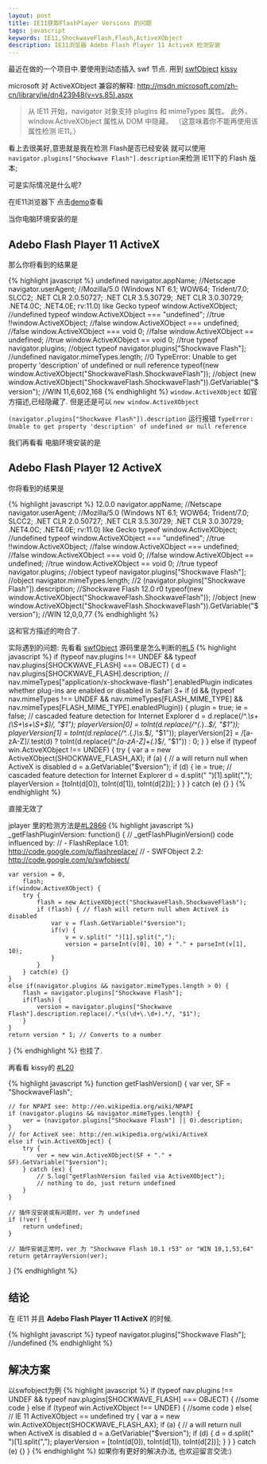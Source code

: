 ```yaml
---
layout: post
title: IE11获取FlashPlayer Versions 的问题
tags: javascript
keywords: IE11,ShockwaveFlash,Flash,ActiveXObject
description: IE11浏览器 Adebo Flash Player 11 ActiveX 检测安装
---
```


最近在做的一个项目中.要使用到动态插入 swf 节点. 用到 [swfObject](https://github.com/swfobject/swfobject)  [kissy](http://docs.kissyui.com/)

microsoft 对 ActiveXObject 兼容的解释: http://msdn.microsoft.com/zh-cn/library/ie/dn423948(v=vs.85).aspx

>从 IE11 开始，navigator 对象支持 plugins 和 mimeTypes 属性。 此外，window.ActiveXObject 属性从 DOM 中隐藏。 （这意味着你不能再使用该属性检测 IE11。）

看上去很美好,意思就是我在检测 Flash是否已经安装 就可以使用 `navigator.plugins["Shockwave Flash"].description`来检测 IE11下的 Flash 版本;

可是实际情况是什么呢?

在IE11浏览器下 点击[demo](http://jsfiddle.net/noyobo/hEPb7/11/)查看

当你电脑环境安装的是

## Adebo Flash Player 11 ActiveX ##

那么你将看到的结果是

{% highlight javascript %}
undefined
navigator.appName; //Netscape
navigator.userAgent; //Mozilla/5.0 (Windows NT 6.1; WOW64; Trident/7.0; SLCC2; .NET CLR 2.0.50727; .NET CLR 3.5.30729; .NET CLR 3.0.30729; .NET4.0C; .NET4.0E; rv:11.0) like Gecko
typeof window.ActiveXObject; //undefined
typeof window.ActiveXObject === "undefined"; //true
!!window.ActiveXObject; //false
window.ActiveXObject === undefined; //false
window.ActiveXObject === void 0; //false
window.ActiveXObject == undefined; //true
window.ActiveXObject == void 0; //true
typeof navigator.plugins; //object
typeof navigator.plugins["Shockwave Flash"]; //undefined
navigator.mimeTypes.length; //0
TypeError: Unable to get property 'description' of undefined or null reference
typeof(new window.ActiveXObject("ShockwaveFlash.ShockwaveFlash")); //object
(new window.ActiveXObject("ShockwaveFlash.ShockwaveFlash")).GetVariable("$version"); //WIN 11,6,602,168
{% endhighlight %}
`window.ActiveXObject` 如官方描述,已经隐藏了. 但是还是可以 `new window.ActiveXObject`

`(navigator.plugins["Shockwave Flash"]).description` 运行报错 `TypeError: Unable to get property 'description' of undefined or null reference`

我们再看看 电脑环境安装的是

## Adebo Flash Player 12 ActiveX ##

你将看到的结果是

{% highlight javascript %}
12.0.0
navigator.appName; //Netscape
navigator.userAgent; //Mozilla/5.0 (Windows NT 6.1; WOW64; Trident/7.0; SLCC2; .NET CLR 2.0.50727; .NET CLR 3.5.30729; .NET CLR 3.0.30729; .NET4.0C; .NET4.0E; rv:11.0) like Gecko
typeof window.ActiveXObject; //undefined
typeof window.ActiveXObject === "undefined"; //true
!!window.ActiveXObject; //false
window.ActiveXObject === undefined; //false
window.ActiveXObject === void 0; //false
window.ActiveXObject == undefined; //true
window.ActiveXObject == void 0; //true
typeof navigator.plugins; //object
typeof navigator.plugins["Shockwave Flash"]; //object
navigator.mimeTypes.length; //2
(navigator.plugins["Shockwave Flash"]).description; //Shockwave Flash 12.0 r0
typeof(new window.ActiveXObject("ShockwaveFlash.ShockwaveFlash")); //object
(new window.ActiveXObject("ShockwaveFlash.ShockwaveFlash")).GetVariable("$version"); //WIN 12,0,0,77
{% endhighlight %}

这和官方描述的吻合了.

实际遇到的问题:
先看看 [swfObject](https://github.com/swfobject/swfobject) 源码里是怎么判断的[#L5](https://github.com/swfobject/swfobject/blob/562fe358216edbb36445aa62f817c1a56252950c/swfobject/src/swfobject.js#L51)
{% highlight javascript %}
if (typeof nav.plugins !== UNDEF && typeof nav.plugins[SHOCKWAVE_FLASH] === OBJECT) {
    d = nav.plugins[SHOCKWAVE_FLASH].description;
    // nav.mimeTypes["application/x-shockwave-flash"].enabledPlugin indicates whether plug-ins are enabled or disabled in Safari 3+
    if (d && (typeof nav.mimeTypes !== UNDEF && nav.mimeTypes[FLASH_MIME_TYPE] && nav.mimeTypes[FLASH_MIME_TYPE].enabledPlugin)) {
        plugin = true;
        ie = false; // cascaded feature detection for Internet Explorer
        d = d.replace(/^.*\s+(\S+\s+\S+$)/, "$1");
        playerVersion[0] = toInt(d.replace(/^(.*)\..*$/, "$1"));
        playerVersion[1] = toInt(d.replace(/^.*\.(.*)\s.*$/, "$1"));
        playerVersion[2] = /[a-zA-Z]/.test(d) ? toInt(d.replace(/^.*[a-zA-Z]+(.*)$/, "$1")) : 0;
    }
}
else if (typeof win.ActiveXObject !== UNDEF) {
    try {
        var a = new ActiveXObject(SHOCKWAVE_FLASH_AX);
        if (a) { // a will return null when ActiveX is disabled
            d = a.GetVariable("$version");
            if (d) {
                ie = true; // cascaded feature detection for Internet Explorer
                d = d.split(" ")[1].split(",");
                playerVersion = [toInt(d[0]), toInt(d[1]), toInt(d[2])];
            }
        }
    }
    catch (e) {}
}
{% endhighlight %}

直接无效了

jplayer 里的检测方法是[#L2866](https://github.com/happyworm/jPlayer/blob/3c9abf5527dc0f8f5e6179e79c4d51155afc107c/jquery.jplayer/jquery.jplayer.js#L2866)
{% highlight javascript %}
_getFlashPluginVersion: function() {
	// _getFlashPluginVersion() code influenced by:
	// - FlashReplace 1.01: http://code.google.com/p/flashreplace/
	// - SWFObject 2.2: http://code.google.com/p/swfobject/

	var version = 0,
		flash;
	if(window.ActiveXObject) {
		try {
			flash = new ActiveXObject("ShockwaveFlash.ShockwaveFlash");
			if (flash) { // flash will return null when ActiveX is disabled
				var v = flash.GetVariable("$version");
				if(v) {
					v = v.split(" ")[1].split(",");
					version = parseInt(v[0], 10) + "." + parseInt(v[1], 10);
				}
			}
		} catch(e) {}
	}
	else if(navigator.plugins && navigator.mimeTypes.length > 0) {
		flash = navigator.plugins["Shockwave Flash"];
		if(flash) {
			version = navigator.plugins["Shockwave Flash"].description.replace(/.*\s(\d+\.\d+).*/, "$1");
		}
	}
	return version * 1; // Converts to a number
}
{% endhighlight %}
也挂了.

再看看 kissy的
[#L20](https://github.com/kissyteam/kissy/blob/6d0dd81216c17908b6c0bfdc2ea4f6a8717797c7/src/swf/src/swf/ua.js#L20)

{% highlight javascript %}
function getFlashVersion() {
    var ver,
        SF = "ShockwaveFlash";

    // for NPAPI see: http://en.wikipedia.org/wiki/NPAPI
    if (navigator.plugins && navigator.mimeTypes.length) {
        ver = (navigator.plugins["Shockwave Flash"] || 0).description;
    }
    // for ActiveX see:	http://en.wikipedia.org/wiki/ActiveX
    else if (win.ActiveXObject) {
        try {
            ver = new win.ActiveXObject(SF + "." + SF).GetVariable("$version");
        } catch (ex) {
            // S.log("getFlashVersion failed via ActiveXObject");
            // nothing to do, just return undefined
        }
    }

    // 插件没安装或有问题时，ver 为 undefined
    if (!ver) {
        return undefined;
    }

    // 插件安装正常时，ver 为 "Shockwave Flash 10.1 r53" or "WIN 10,1,53,64"
    return getArrayVersion(ver);
}
{% endhighlight %}
## 结论 ##
在 IE11 并且 **Adebo Flash Player 11 ActiveX** 的时候.

{% highlight javascript %}
typeof navigator.plugins["Shockwave Flash"]; //undefined
{% endhighlight %}

## 解决方案 ##
以swfobject为例
{% highlight javascript %}
if (typeof nav.plugins !== UNDEF && typeof nav.plugins[SHOCKWAVE_FLASH] === OBJECT) {
    //some code
}
else if (typeof win.ActiveXObject !== UNDEF) {
    //some code
}
else{ // IE 11 ActiveXObject == undefined
	try {
        var a = new win.ActiveXObject(SHOCKWAVE_FLASH_AX);
        if (a) { // a will return null when ActiveX is disabled
            d = a.GetVariable("$version");
            if (d) {
                d = d.split(" ")[1].split(",");
                playerVersion = [toInt(d[0]), toInt(d[1]), toInt(d[2])];
            }
        }
    }
    catch (e) {}
}
{% endhighlight %}
如果你有更好的解决办法, 也欢迎留言交流:)
